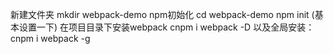 新建文件夹
  mkdir webpack-demo
npm初始化
  cd webpack-demo
  npm init
  (基本设置一下)
在项目目录下安装webpack
  cnpm i webpack -D
  以及全局安装：
  cnpm i webpack -g
